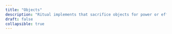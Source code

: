 ```yaml
---
title: "Objects"
description: "Ritual implements that sacrifice objects for power or effect"
draft: false
collapsible: true
---
```

